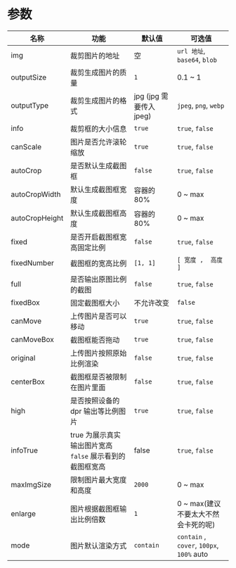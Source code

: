 # 参数

名称 | 功能 | 默认值 | 可选值
--- | --- | --- | ---
img | 裁剪图片的地址 | 空 | `url 地址`, `base64`, `blob`
outputSize | 裁剪生成图片的质量 | `1` | 0.1 ~ 1
outputType | 裁剪生成图片的格式 | jpg (jpg 需要传入jpeg) | `jpeg`, `png`, `webp`
info | 裁剪框的大小信息 | `true` | `true`, `false`
canScale | 图片是否允许滚轮缩放 | `true` | `true`, `false`
autoCrop | 是否默认生成截图框 | `false` | `true`, `false`
autoCropWidth | 默认生成截图框宽度 | 容器的 80% | 0 ~ max
autoCropHeight | 默认生成截图框高度 | 容器的 80% | 0 ~ max
fixed | 是否开启截图框宽高固定比例 | `false` | `true`, `false`
fixedNumber | 截图框的宽高比例 | `[1, 1]` | `[ 宽度 ,  高度 ]`
full | 是否输出原图比例的截图 | `false` | `true`, `false`
fixedBox | 固定截图框大小 | 不允许改变 | `false` | `true`, `false`
canMove | 上传图片是否可以移动 | `true` | `true`, `false`
canMoveBox | 截图框能否拖动 | `true` | `true`, `false`
original | 上传图片按照原始比例渲染 | `false` | `true`, `false`
centerBox | 截图框是否被限制在图片里面 | `false` | `true`, `false`
high | 是否按照设备的dpr 输出等比例图片 | `true` | `true`, `false`
infoTrue | true 为展示真实输出图片宽高 `false` 展示看到的截图框宽高 | false | `true`, `false`
maxImgSize | 限制图片最大宽度和高度 | `2000` | 0 ~ max
enlarge | 图片根据截图框输出比例倍数 | `1` | 0 ~ max(建议不要太大不然会卡死的呢)
mode | 图片默认渲染方式 | `contain` | `contain` , `cover`, `100px`, `100%` auto